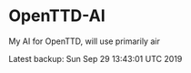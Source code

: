 # OpenTTD-AI
My AI for OpenTTD, will use primarily air

Latest backup: Sun Sep 29 13:43:01 UTC 2019
